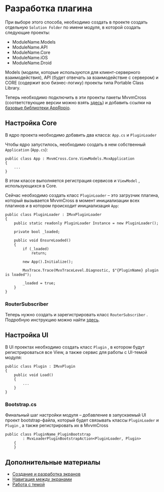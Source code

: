 # Разработка плагина

При выборе этого способа, необходимо создать в проекте создать отдельную `Solution Folder` по имени модуля, в которой создать следующие проекты:

* ModuleName.Models
* ModuleName.API
* ModuleName.Core
* ModuleName.iOS
* ModuleName.Droid

Models \(модели, которые используются для клиент-серверного взаимодействия\), API \(будет отвечать за взаимодействие с сервером\) и CORE \(содержит всю бизнес-логику\) проекты типа Portable Class Library.

Теперь необходимо подключить в эти проекты пакеты MvvmCross \(соответствующие версии можно взять [здесь](/sborka-novogo-proekta/spisok-paketov.md)\) и добавить ссылки на [базовые библиотеки AppRopio](/perechen-bibliotek-modulei.md). 

## Настройка Core

В ядро проекта необходимо добавить два класса: `App.cs` и `PluginLoader`

Чтобы ядро запустилось, необходимо создать в нем собственный `Application` \(`App.cs`\):

```
public class App : MvvmCross.Core.ViewModels.MvxApplication
{
    ...
}
```

В этом классе выполняется регистрация сервисов и `ViewModel` , использующихся в Core.

Сейчас необходимо создать класс `PluginLoader` – это загрузчик плагина, который вызывается MvvmCross в момент инициализации всех плагинов и в котором происходит инициализация `App`:

```
public class PluginLoader : IMvxPluginLoader
{
    public static readonly PluginLoader Instance = new PluginLoader();

    private bool _loaded;

    public void EnsureLoaded()
    {
        if (_loaded)
            return;

        new App().Initialize();

        MvxTrace.Trace(MvxTraceLevel.Diagnostic, $"{PluginName} plugin is loaded");

        _loaded = true;
    }
}
```

### RouterSubscriber

Теперь нужно создать и зарегистрировать класс `RouterSubscriber` . Подробную инструкцию можно найти [здесь](/dorabotka-suschestvuyuschego-proekta/routersubscriber.md).

## Настройка UI

В UI проектах необходимо создать класс `Plugin` , в котором будут регистрироваться все View, а также сервис для работы с UI-темой модуля:

```
public class Plugin : IMvxPlugin
{
    public void Load()
    {
        ...
    }
}
```

### Bootstrap.cs

Финальный шаг настройки модуля – добавление в запускаемый UI проект bootstrap-файла, который будет связывать классы `PluginLoader` и `Plugin` , а также регистрировать их в MvvmCross

```
public class PluginName_PluginBootstrap 
        : MvxLoaderPluginBootstrapAction<PluginLoader, Plugin>
    {
    }
```

## Дополнительные материалы

* [Создание и разработка экранов](/dorabotka-suschestvuyuschego-proekta/razrabotka-ekranov.md)
* [Навигация между экранами](/dorabotka-suschestvuyuschego-proekta/rabota-s-navigatsiei.md)
* [Работа с темой](/dorabotka-suschestvuyuschego-proekta/rabota-s-temoi-proekta.md)





